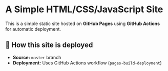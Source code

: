 # A Simple HTML/CSS/JavaScript Site

This is a simple static site hosted on **GitHub Pages** using **GitHub Actions** for automatic deployment.

## 🚀 How this site is deployed

- **Source:** `master` branch
- **Deployment:** Uses GitHub Actions workflow (`pages-build-deployment`)
